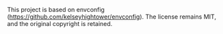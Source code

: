 This project is based on envconfig (https://github.com/kelseyhightower/envconfig).
The license remains MIT, and the original copyright is retained.